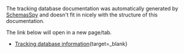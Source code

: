The tracking database documentation was automatically generated by [SchemasSpy](http://schemaspy.org) and doesn't fit in nicely with the structure of this documentation. 

The link below will open in a new page/tab.

* [Tracking database information](dbase_structure/index.html){target=_blank}
